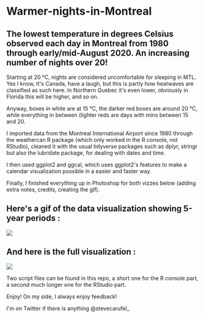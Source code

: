 # Warmer-nights-in-Montreal

## The lowest temperature in degrees Celsius observed each day in Montreal from 1980 through early/mid-August 2020. An increasing number of nights over 20!

Starting at 20 °C, nights are considered uncomfortable for sleeping in MTL. Yes I know, It's Canada, have a laugh, but this is partly how heatwaves are classified as such here.
In Northern Quebec it's even lower, obviously in Florida this will be higher, and so on.

Anyway, boxes in white are at 15 °C, the darker red boxes are around 20 °C, while everything in between (lighter reds are days with mins between 15 and 20.

I imported data from the Montreal International Airport since 1980 through the weathercan R package (which only worked in the R console, not RStudio), cleaned it with the usual tidyverse packages such as dplyr, stringr but also the lubridate package, for dealing with dates and time. 

I then used ggplot2 and ggcal, which uses ggplot2's features to make a calendar visualization possible in a easier and faster way.

Finally, I finished everything up in Photoshop for both vizzes below (adding extra notes, credits, creating the gif).

## Here's a gif of the data visualization showing 5-year periods :

![](https://www.stevecarufel.com/wp-content/uploads/2020/08/Gifsum.gif)

## And here is the full visualization :

![](https://www.stevecarufel.com/wp-content/uploads/2020/08/mtl-sum-nights-long3.png)

Two script files can be found in this repo, a short one for the R console part, a second much longer one for the RStudio part.

Enjoy! On my side, I always enjoy feedback!
 
I'm on Twitter if there is anything @stevecarufel_
